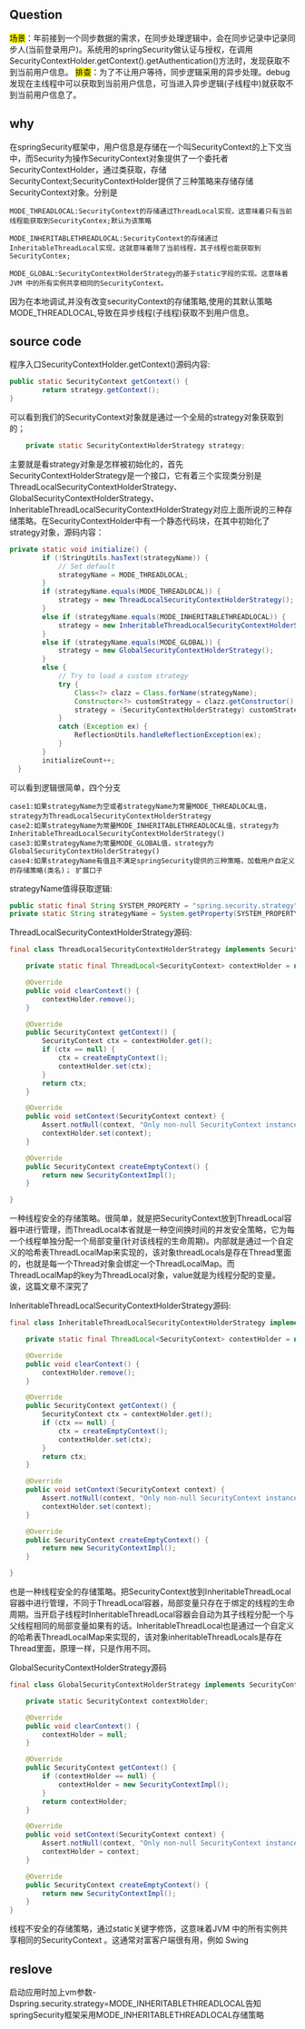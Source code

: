 ## Question

<mark>场景</mark>：年前接到一个同步数据的需求，在同步处理逻辑中，会在同步记录中记录同步人(当前登录用户)。系统用的springSecurity做认证与授权，在调用SecurityContextHolder.getContext().getAuthentication()方法时，发现获取不到当前用户信息。
<mark>排查</mark>：为了不让用户等待，同步逻辑采用的异步处理。debug发现在主线程中可以获取到当前用户信息，可当进入异步逻辑(子线程中)就获取不到当前用户信息了。

## why

在springSecurity框架中，用户信息是存储在一个叫SecurityContext的上下文当中，而Security为操作SecurityContext对象提供了一个委托者SecurityContextHolder，通过类获取，存储SecurityContext;SecurityContextHolder提供了三种策略来存储存储SecurityContext对象。分别是

    MODE_THREADLOCAL:SecurityContext的存储通过ThreadLocal实现，这意味着只有当前线程能获取到SecurityContex;默认为该策略
    
    MODE_INHERITABLETHREADLOCAL:SecurityContext的存储通过InheritableThreadLocal实现，这就意味着除了当前线程，其子线程也能获取到SecurityContex;
    
    MODE_GLOBAL:SecurityContextHolderStrategy的基于static字段的实现。这意味着 JVM 中的所有实例共享相同的SecurityContext。

因为在本地调试,并没有改变securityContext的存储策略,使用的其默认策略MODE_THREADLOCAL,导致在异步线程(子线程)获取不到用户信息。

## source code

程序入口SecurityContextHolder.getContext()源码内容:

```java
public static SecurityContext getContext() {
        return strategy.getContext();
}
```

可以看到我们的SecurityContext对象就是通过一个全局的strategy对象获取到的；

```java
    private static SecurityContextHolderStrategy strategy;
```

主要就是看strategy对象是怎样被初始化的，首先SecurityContextHolderStrategy是一个接口，它有着三个实现类分别是ThreadLocalSecurityContextHolderStrategy、GlobalSecurityContextHolderStrategy、InheritableThreadLocalSecurityContextHolderStrategy对应上面所说的三种存储策略。在SecurityContextHolder中有一个静态代码块，在其中初始化了strategy对象，源码内容：

```java
private static void initialize() {
        if (!StringUtils.hasText(strategyName)) {  
            // Set default
            strategyName = MODE_THREADLOCAL;
        }
        if (strategyName.equals(MODE_THREADLOCAL)) {
            strategy = new ThreadLocalSecurityContextHolderStrategy();
        }
        else if (strategyName.equals(MODE_INHERITABLETHREADLOCAL)) {
            strategy = new InheritableThreadLocalSecurityContextHolderStrategy();
        }
        else if (strategyName.equals(MODE_GLOBAL)) {
            strategy = new GlobalSecurityContextHolderStrategy();
        }
        else {
            // Try to load a custom strategy
            try {
                Class<?> clazz = Class.forName(strategyName);
                Constructor<?> customStrategy = clazz.getConstructor();
                strategy = (SecurityContextHolderStrategy) customStrategy.newInstance();
            }
            catch (Exception ex) {
                ReflectionUtils.handleReflectionException(ex);
            }
        }
        initializeCount++;
  }
```

可以看到逻辑很简单，四个分支

    case1:如果strategyName为空或者strategyName为常量MODE_THREADLOCAL值，strategy为ThreadLocalSecurityContextHolderStrategy
    case2:如果strategyName为常量MODE_INHERITABLETHREADLOCAL值，strategy为InheritableThreadLocalSecurityContextHolderStrategy()
    case3:如果strategyName为常量MODE_GLOBAL值，strategy为GlobalSecurityContextHolderStrategy()
    case4:如果strategyName有值且不满足springSecurity提供的三种策略，加载用户自定义的存储策略(类名)； 扩展口子

strategyName值得获取逻辑:

```java
public static final String SYSTEM_PROPERTY = "spring.security.strategy";
private static String strategyName = System.getProperty(SYSTEM_PROPERTY);
```

ThreadLocalSecurityContextHolderStrategy源码:

```java
final class ThreadLocalSecurityContextHolderStrategy implements SecurityContextHolderStrategy {

    private static final ThreadLocal<SecurityContext> contextHolder = new ThreadLocal<>();

    @Override
    public void clearContext() {
        contextHolder.remove();
    }

    @Override
    public SecurityContext getContext() {
        SecurityContext ctx = contextHolder.get();
        if (ctx == null) {
            ctx = createEmptyContext();
            contextHolder.set(ctx);
        }
        return ctx;
    }

    @Override
    public void setContext(SecurityContext context) {
        Assert.notNull(context, "Only non-null SecurityContext instances are permitted");
        contextHolder.set(context);
    }

    @Override
    public SecurityContext createEmptyContext() {
        return new SecurityContextImpl();
    }

}
```

一种线程安全的存储策略。很简单，就是把SecurityContext放到ThreadLocal容器中进行管理，而ThreadLocal本省就是一种空间换时间的并发安全策略，它为每一个线程单独分配一个局部变量(针对该线程的生命周期)。内部就是通过一个自定义的哈希表ThreadLocalMap来实现的，该对象threadLocals是存在Thread里面的，也就是每一个Thread对象会绑定一个ThreadLocalMap。而ThreadLocalMap的key为ThreadLocal对象，value就是为线程分配的变量。诶，这篇文章不深究了

InheritableThreadLocalSecurityContextHolderStrategy源码:

```java
final class InheritableThreadLocalSecurityContextHolderStrategy implements SecurityContextHolderStrategy {

    private static final ThreadLocal<SecurityContext> contextHolder = new InheritableThreadLocal<>();

    @Override
    public void clearContext() {
        contextHolder.remove();
    }

    @Override
    public SecurityContext getContext() {
        SecurityContext ctx = contextHolder.get();
        if (ctx == null) {
            ctx = createEmptyContext();
            contextHolder.set(ctx);
        }
        return ctx;
    }

    @Override
    public void setContext(SecurityContext context) {
        Assert.notNull(context, "Only non-null SecurityContext instances are permitted");
        contextHolder.set(context);
    }

    @Override
    public SecurityContext createEmptyContext() {
        return new SecurityContextImpl();
    }

}
```

也是一种线程安全的存储策略。把SecurityContext放到InheritableThreadLocal容器中进行管理，不同于ThreadLocal容器，局部变量只存在于绑定的线程的生命周期。当开启子线程时InheritableThreadLocal容器会自动为其子线程分配一个与父线程相同的局部变量如果有的话。InheritableThreadLocal也是通过一个自定义的哈希表ThreadLocalMap来实现的，该对象inheritableThreadLocals是存在Thread里面，原理一样，只是作用不同。

GlobalSecurityContextHolderStrategy源码

```java
final class GlobalSecurityContextHolderStrategy implements SecurityContextHolderStrategy {

    private static SecurityContext contextHolder;

    @Override
    public void clearContext() {
        contextHolder = null;
    }

    @Override
    public SecurityContext getContext() {
        if (contextHolder == null) {
            contextHolder = new SecurityContextImpl();
        }
        return contextHolder;
    }

    @Override
    public void setContext(SecurityContext context) {
        Assert.notNull(context, "Only non-null SecurityContext instances are permitted");
        contextHolder = context;
    }

    @Override
    public SecurityContext createEmptyContext() {
        return new SecurityContextImpl();
    }
}
```

线程不安全的存储策略，通过static关键字修饰，这意味着JVM 中的所有实例共享相同的SecurityContext 。这通常对富客户端很有用，例如 Swing

## reslove

启动应用时加上vm参数-Dspring.security.strategy=MODE_INHERITABLETHREADLOCAL告知springSecurity框架采用MODE_INHERITABLETHREADLOCAL存储策略
